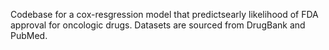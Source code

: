 Codebase for a cox-resgression model that predictsearly likelihood of FDA approval for oncologic drugs. Datasets are sourced from DrugBank and PubMed.

